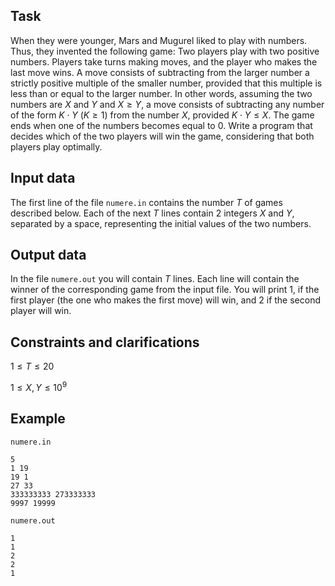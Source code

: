 ## Task

When they were younger, Mars and Mugurel liked to play with numbers. Thus, they invented the following game: Two players play with two positive numbers. Players take turns making moves, and the player who makes the last move wins. A move consists of subtracting from the larger number a strictly positive multiple of the smaller number, provided that this multiple is less than or equal to the larger number. In other words, assuming the two numbers are $X$ and $Y$ and $X \geq Y$, a move consists of subtracting any number of the form $K \cdot Y$ $(K \geq 1)$ from the number $X$, provided $K \cdot Y \leq X$. The game ends when one of the numbers becomes equal to $0$. Write a program that decides which of the two players will win the game, considering that both players play optimally.

## Input data

The first line of the file `numere.in` contains the number $T$ of games described below. Each of the next $T$ lines contain $2$ integers $X$ and $Y$, separated by a space, representing the initial values of the two numbers.

## Output data

In the file `numere.out` you will contain $T$ lines. Each line will contain the winner of the corresponding game from the input file. You will print $1$, if the first player (the one who makes the first move) will win, and $2$ if the second player will win.

## Constraints and clarifications

$1 \leq T \leq 20$

$1 \leq X,Y \leq 10^9$

## Example

`numere.in`
```
5
1 19
19 1
27 33
333333333 273333333
9997 19999
```

`numere.out`
```
1
1
2
2
1
```